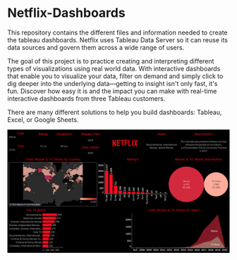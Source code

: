 # Netflix-Dashboards

This repository contains the different files and information needed to create the tableau dashboards. Netflix uses Tableau Data Server so it can reuse its data sources and govern them across a wide range of users.

The goal of this project is to practice creating and interpreting different types of visualizations using real world data. With interactive dashboards that enable you to visualize your data, filter on demand and simply click to dig deeper into the underlying data—getting to insight isn't only fast, it's fun. Discover how easy it is and the impact you can make with real-time interactive dashboards from three Tableau customers.

There are many different solutions to help you build dashboards: Tableau, Excel, or Google Sheets.

![Alt text](image.png)